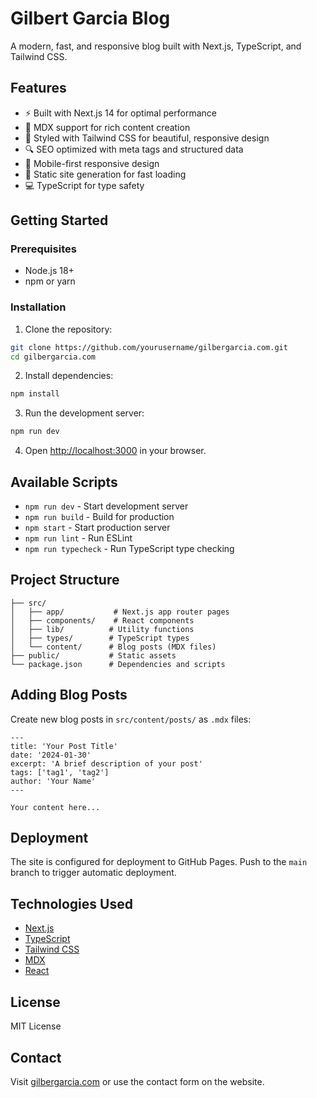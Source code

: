 # Gilbert Garcia Blog

A modern, fast, and responsive blog built with Next.js, TypeScript, and Tailwind CSS.

## Features

- ⚡ Built with Next.js 14 for optimal performance
- 📝 MDX support for rich content creation
- 🎨 Styled with Tailwind CSS for beautiful, responsive design
- 🔍 SEO optimized with meta tags and structured data
- 📱 Mobile-first responsive design
- 🚀 Static site generation for fast loading
- 💻 TypeScript for type safety

## Getting Started

### Prerequisites

- Node.js 18+ 
- npm or yarn

### Installation

1. Clone the repository:
```bash
git clone https://github.com/yourusername/gilbergarcia.com.git
cd gilbergarcia.com
```

2. Install dependencies:
```bash
npm install
```

3. Run the development server:
```bash
npm run dev
```

4. Open [http://localhost:3000](http://localhost:3000) in your browser.

## Available Scripts

- `npm run dev` - Start development server
- `npm run build` - Build for production
- `npm start` - Start production server
- `npm run lint` - Run ESLint
- `npm run typecheck` - Run TypeScript type checking

## Project Structure

```
├── src/
│   ├── app/           # Next.js app router pages
│   ├── components/    # React components
│   ├── lib/          # Utility functions
│   ├── types/        # TypeScript types
│   └── content/      # Blog posts (MDX files)
├── public/           # Static assets
└── package.json      # Dependencies and scripts
```

## Adding Blog Posts

Create new blog posts in `src/content/posts/` as `.mdx` files:

```mdx
---
title: 'Your Post Title'
date: '2024-01-30'
excerpt: 'A brief description of your post'
tags: ['tag1', 'tag2']
author: 'Your Name'
---

Your content here...
```

## Deployment

The site is configured for deployment to GitHub Pages. Push to the `main` branch to trigger automatic deployment.

## Technologies Used

- [Next.js](https://nextjs.org/)
- [TypeScript](https://www.typescriptlang.org/)
- [Tailwind CSS](https://tailwindcss.com/)
- [MDX](https://mdxjs.com/)
- [React](https://reactjs.org/)

## License

MIT License

## Contact

Visit [gilbergarcia.com](https://gilbergarcia.com) or use the contact form on the website.

